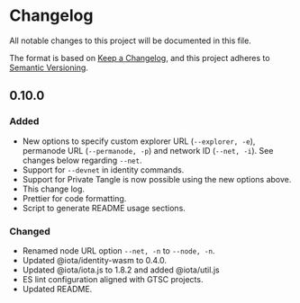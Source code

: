 # Changelog

All notable changes to this project will be documented in this file.

The format is based on [Keep a Changelog](https://keepachangelog.com/en/1.0.0/),
and this project adheres to [Semantic Versioning](https://semver.org/spec/v2.0.0.html).

## 0.10.0

### Added

- New options to specify custom explorer URL (`--explorer, -e`), permanode URL (`--permanode, -p`) and network ID (`--net, -i`). See changes below regarding `--net`.
- Support for `--devnet` in identity commands.
- Support for Private Tangle is now possible using the new options above.
- This change log.
- Prettier for code formatting.
- Script to generate README usage sections.

### Changed

- Renamed node URL option `--net, -n` to `--node, -n`.
- Updated @iota/identity-wasm to 0.4.0.
- Updated @iota/iota.js to 1.8.2 and added @iota/util.js
- ES lint configuration aligned with GTSC projects.
- Updated README.
